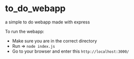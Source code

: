 # to_do_webapp
a simple to do webapp made with express

To run the webapp:
- Make sure you are in the correct directory
- Run => `node index.js`
- Go to your browser and enter this `http://localhost:3000/`
